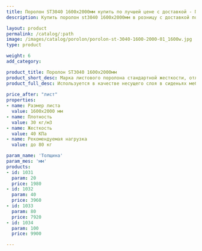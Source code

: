 ```yaml
---
title: Поролон ST3040 1600х2000мм купить по лучшей цене с доставкой - Поролоныч
description: Купить поролон st3040 1600х2000мм в розницу с доставкой по Москве в интернет-магазине Поролоныча.

layout: product
permalink: /catalog/:path
image: /images/catalog/porolon/porolon-st-3040-1600-2000-01_1600w.jpg
type: product

weight: 6
add_category: 

product_title: Поролон ST3040 1600х2000мм
product_short_desc: Марка листового поролона стандартной жесткости, отличается превосходной эластичностью и восстанавливаемостью.
product_full_desc: Используется в качестве несущего слоя в сиденьях мебели и матрасах. Формообразующий элемент для матрасов и всех частей диванов. Поролон ST3040 отличается превосходной эластичностью и восстанавливаемостью.
        
price_after: "лист"
properties:
- name: Размер листа
  value: 1600х2000 мм
- name: Плотность
  value: 30 кг/м3
- name: Жесткость
  value: 40 КПа
- name: Рекомендуемая нагрузка
  value: до 80 кг

param_name: 'Толщина'
param_mes: 'мм'
products:
- id: 1031
  param: 20
  price: 1980
- id: 1032
  param: 40
  price: 3960
- id: 1033
  param: 80
  price: 7920
- id: 1034
  param: 100
  price: 9900

---
```

